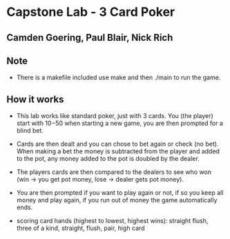 # Capstone Lab - 3 Card Poker

## Camden Goering, Paul Blair, Nick Rich

## Note

- There is a makefile included use make and then ./main to run the game.

## How it works

- This lab works like standard poker, just with 3 cards.
You (the player) start with $10-$50 when starting a new game, you are then prompted for a blind bet.

- Cards are then dealt and you can chose to bet again or check (no bet).
When making a bet the money is subtracted from the player and added to the pot, any money added to the pot is doubled by the dealer.

- The players cards are then compared to the dealers to see who won (win -> you get pot money, lose -> dealer gets pot money).

- You are then prompted if you want to play again or not, if so you keep all money and play again, if you run out of money the game automatically ends.

- scoring card hands (highest to lowest, highest wins): straight flush, three of a kind, straight, flush, pair, high card
